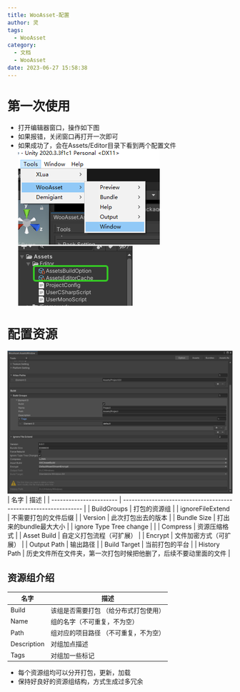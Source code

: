```yaml
---
title: WooAsset-配置
author: 灵
tags:
  - WooAsset
category:
  - 文档
  - WooAsset
date: 2023-06-27 15:58:38
---
```

# 第一次使用
* 打开编辑器窗口，操作如下图
* 如果报错，关闭窗口再打开一次即可
* 如果成功了，会在Assets/Editor目录下看到两个配置文件
![Alt text](../../../Pic/Doc/WooAsset/firstopen.png)
![Alt text](../../../Pic/Doc/WooAsset/configasset.png)

# 配置资源
![Alt text](../../../Pic/Doc/WooAsset/buildcfgwin.png)
| 名字                    | 描述                                                             |
| ----------------------- | ---------------------------------------------------------------- |
| BuildGroups             | 打包的资源组                                                     |
| ignoreFileExtend        | 不需要打包的文件后缀                                             |
| Version                 | 此次打包出去的版本                                               |
| Bundle Size             | 打出来的bundle最大大小                                           |
| ignore Type Tree change |                                                                  |
| Compress                | 资源压缩格式                                                     |
| Asset Build             | 自定义打包流程（可扩展）                                         |
| Encrypt                 | 文件加密方式（可扩展）                                           |
| Output Path             | 输出路径                                                         |
| Build Target            | 当前打包的平台                                                   |
| History Path            | 历史文件所在文件夹，第一次打包时候把他删了，后续不要动里面的文件 |
## 资源组介绍
| 名字        | 描述                                   |
| ----------- | -------------------------------------- |
| Build       | 该组是否需要打包 （给分布式打包使用）  |
| Name        | 组的名字（不可重复，不为空）           |
| Path        | 组对应的项目路径  （不可重复，不为空） |
| Description | 对组加点描述                           |
| Tags        | 对组加一些标记                         |

* 每个资源组均可以分开打包，更新，加载
* 保持好良好的资源组结构，方式生成过多冗余